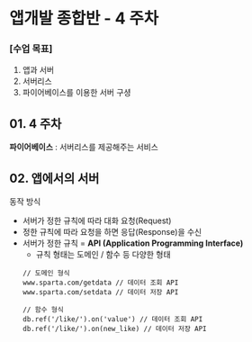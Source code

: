 # 앱개발 종합반 - 4 주차

### [수업 목표]
1. 앱과 서버
2. 서버리스
3. 파이어베이스를 이용한 서버 구셩

## 01. 4 주차
**파이어베이스** : 서버리스를 제공해주는 서비스

## 02. 앱에서의 서버
동작 방식
- 서버가 정한 규칙에 따라 대화 요청(Request)
- 정한 규칙에 따라 요청을 하면 응답(Response)을 수신
- 서버가 정한 규칙 = **API (Application Programming Interface)**
   - 규칙 형태는 도메인 / 함수 등 다양한 형태
   ```
   // 도메인 형식
   www.sparta.com/getdata // 데이터 조회 API
   www.sparta.com/setdata // 데이터 저장 API

   // 함수 형식
   db.ref('/like/').on('value') // 데이터 조회 API
   db.ref('/like/').on(new_like) // 데이터 저장 API
   ```
